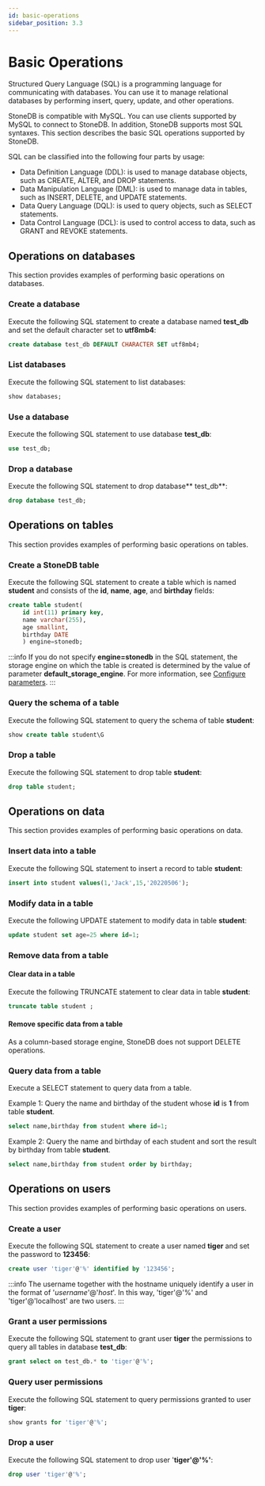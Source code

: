 ```yaml
---
id: basic-operations
sidebar_position: 3.3
---
```


# Basic Operations

Structured Query Language (SQL) is a programming language for communicating with databases. You can use it to manage relational databases by performing insert, query, update, and other operations.

StoneDB is compatible with MySQL. You can use clients supported by MySQL to connect to StoneDB. In addition, StoneDB supports most SQL syntaxes. This section describes the basic SQL operations supported by StoneDB.

SQL can be classified into the following four parts by usage:

- Data Definition Language (DDL): is used to manage database objects, such as CREATE, ALTER, and DROP statements.
- Data Manipulation Language (DML): is used to manage data in tables, such as INSERT, DELETE, and UPDATE statements.
- Data Query Language (DQL): is used to query objects, such as SELECT statements.
- Data Control Language (DCL): is used to control access to data, such as GRANT and REVOKE statements.


## Operations on databases
This section provides examples of performing basic operations on databases.
### Create a database
Execute the following SQL statement to create a database named **test_db** and set the default character set to **utf8mb4**:
```sql
create database test_db DEFAULT CHARACTER SET utf8mb4;
```
### List databases
Execute the following SQL statement to list databases:
```sql
show databases;
```
### Use a database
Execute the following SQL statement to use database **test_db**:
```sql
use test_db;
```
### Drop a database
Execute the following SQL statement to drop database** test_db**:
```sql
drop database test_db;
```
## Operations on tables
This section provides examples of performing basic operations on tables.
### Create a StoneDB table
Execute the following SQL statement to create a table which is named **student** and consists of the **id**, **name**, **age**, and **birthday** fields:
```sql
create table student(
    id int(11) primary key,
    name varchar(255),
	age smallint,
    birthday DATE
    ) engine=stonedb;
```
:::info
If you do not specify **engine=stonedb** in the SQL statement, the storage engine on which the table is created is determined by the value of parameter **default_storage_engine**. For more information, see [Configure parameters](https://stoneatom.yuque.com/staff-ft8n1u/dghuxr/xg9czr).
:::

### Query the schema of a table
Execute the following SQL statement to query the schema of table **student**:
```sql
show create table student\G
```
### Drop a table
Execute the following SQL statement to drop table **student**:
```sql
drop table student;
```
## Operations on data
This section provides examples of performing basic operations on data.
### Insert data into a table
Execute the following SQL statement to insert a record to table **student**:
```sql
insert into student values(1,'Jack',15,'20220506');
```
### Modify data in a table
Execute the following UPDATE statement to modify data in table **student**:
```sql
update student set age=25 where id=1;
```
### Remove data from a table
#### Clear data in a table
Execute the following TRUNCATE statement to clear data in table **student**:
```sql
truncate table student ;
```
#### Remove specific data from a table
As a column-based storage engine, StoneDB does not support DELETE operations.
### Query data from a table
Execute a SELECT statement to query data from a table.

Example 1: Query the name and birthday of the student whose **id** is **1** from table **student**.
```sql
select name,birthday from student where id=1;
```

Example 2: Query the name and birthday of each student and sort the result by birthday from table **student**.
```sql
select name,birthday from student order by birthday;
```
## Operations on users
This section provides examples of performing basic operations on users.
### Create a user
Execute the following SQL statement to create a user named **tiger** and set the password to **123456**:
```sql
create user 'tiger'@'%' identified by '123456';
```

:::info
The username together with the hostname uniquely identify a user in the format of '_username_'@'_host_'. In this way, 'tiger'@'%' and 'tiger'@'localhost' are two users.
:::

### Grant a user permissions
Execute the following SQL statement to grant user **tiger** the permissions to query all tables in database **test_db**:
```sql
grant select on test_db.* to 'tiger'@'%';
```
### Query user permissions
Execute the following SQL statement to query permissions granted to user **tiger**:
```sql
show grants for 'tiger'@'%';
```
### Drop a user
Execute the following SQL statement to drop user '**tiger'@'%'**:
```sql
drop user 'tiger'@'%';
```
